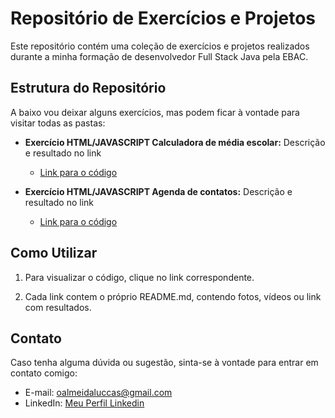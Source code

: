 # Repositório de Exercícios e Projetos

Este repositório contém uma coleção de exercícios e projetos realizados durante a minha formação de desenvolvedor Full Stack Java pela EBAC.

## Estrutura do Repositório

A baixo vou deixar alguns exercícios, mas podem ficar à vontade para visitar todas as pastas:

- **Exercício HTML/JAVASCRIPT Calculadora de média escolar:** Descrição e resultado no link
  - [Link para o código](https://github.com/LucaasOliveira/EBAC/tree/main/ebac/integrando-html-com-javascript)
 
- **Exercício HTML/JAVASCRIPT Agenda de contatos:** Descrição e resultado no link
  - [Link para o código](https://github.com/LucaasOliveira/EBAC/tree/main/ebac/projeto-calculadora-de-medias)

## Como Utilizar

1. Para visualizar o código, clique no link correspondente.

2. Cada link contem o próprio README.md, contendo fotos, vídeos ou link com resultados.

## Contato

Caso tenha alguma dúvida ou sugestão, sinta-se à vontade para entrar em contato comigo:

- E-mail: [oalmeidaluccas@gmail.com](oalmeidaluccas@gmail.com)
- LinkedIn: [Meu Perfil Linkedin](https://www.linkedin.com/in/olucasalmeidaa/)
